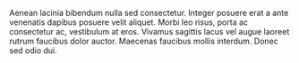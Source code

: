 Aenean lacinia bibendum nulla sed consectetur. Integer posuere erat a ante venenatis dapibus posuere velit aliquet. Morbi leo risus, porta ac consectetur ac, vestibulum at eros. Vivamus sagittis lacus vel augue laoreet rutrum faucibus dolor auctor. Maecenas faucibus mollis interdum. Donec sed odio dui.
